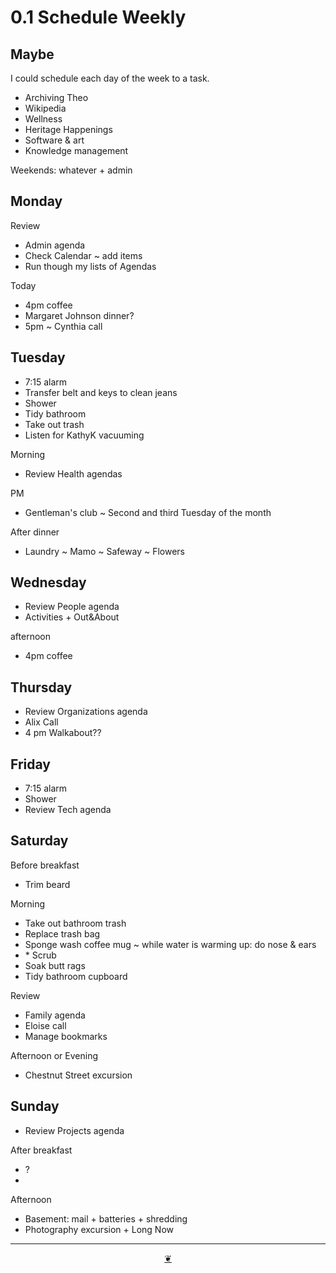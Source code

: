 # 0.1 Schedule Weekly

## Maybe 

I could schedule each day of the week to a task.

* Archiving Theo
* Wikipedia
* Wellness
* Heritage Happenings
* Software & art
* Knowledge management

Weekends: whatever + admin

## Monday

Review

* Admin agenda
* Check Calendar ~ add items
* Run though my lists of Agendas

Today

* 4pm coffee
* Margaret Johnson dinner?
* 5pm ~ Cynthia call

## Tuesday

* 7:15 alarm
* Transfer belt and keys to clean jeans
* Shower
* Tidy bathroom
* Take out trash
* Listen for KathyK vacuuming

Morning

* Review Health agendas

PM

* Gentleman's club ~ Second and third Tuesday of the month

After dinner

* Laundry ~ Mamo ~ Safeway ~ Flowers

## Wednesday

* Review People agenda
* Activities + Out&About

afternoon

* 4pm coffee

## Thursday

* Review Organizations agenda
* Alix Call
* 4 pm Walkabout??

## Friday

* 7:15 alarm
* Shower
* Review Tech agenda

## Saturday

Before breakfast

* Trim beard

Morning

* Take out bathroom trash
* Replace trash bag
* Sponge wash coffee mug ~ while water is warming up: do nose & ears
* \* Scrub 
* Soak butt rags
* Tidy bathroom cupboard

Review

* Family agenda
* Eloise call
* Manage bookmarks

Afternoon or Evening

* Chestnut Street excursion

## Sunday

* Review Projects agenda

After breakfast

* ?
*   

Afternoon

* Basement: mail + batteries + shredding
* Photography excursion + Long Now

***

<center title="Hello! Click me to go up to the top"><a class="aDingbat" href="javascript:window.scrollTo(0,0);">❦</a></center>